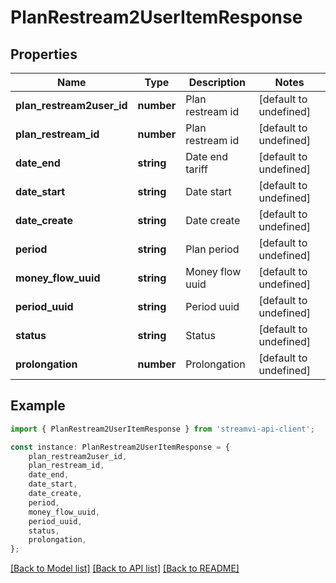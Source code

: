 # PlanRestream2UserItemResponse


## Properties

Name | Type | Description | Notes
------------ | ------------- | ------------- | -------------
**plan_restream2user_id** | **number** | Plan restream id | [default to undefined]
**plan_restream_id** | **number** | Plan restream id | [default to undefined]
**date_end** | **string** | Date end tariff | [default to undefined]
**date_start** | **string** | Date start | [default to undefined]
**date_create** | **string** | Date create | [default to undefined]
**period** | **string** | Plan period | [default to undefined]
**money_flow_uuid** | **string** | Money flow uuid | [default to undefined]
**period_uuid** | **string** | Period uuid | [default to undefined]
**status** | **string** | Status | [default to undefined]
**prolongation** | **number** | Prolongation | [default to undefined]

## Example

```typescript
import { PlanRestream2UserItemResponse } from 'streamvi-api-client';

const instance: PlanRestream2UserItemResponse = {
    plan_restream2user_id,
    plan_restream_id,
    date_end,
    date_start,
    date_create,
    period,
    money_flow_uuid,
    period_uuid,
    status,
    prolongation,
};
```

[[Back to Model list]](../README.md#documentation-for-models) [[Back to API list]](../README.md#documentation-for-api-endpoints) [[Back to README]](../README.md)
